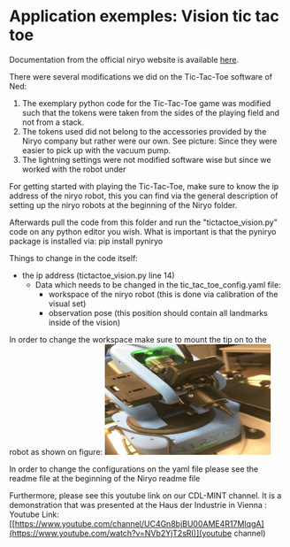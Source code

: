 # Application exemples: Vision tic tac toe

Documentation from the official niryo website is available [here](https://niryo.com/docs/niryo-one/niryo-one-industrial-demonstrators/vision-tic-tac-toe/).

There were several modifications we did on the Tic-Tac-Toe software of Ned:

1. The exemplary python code for the Tic-Tac-Toe game was modified such that the tokens were taken from the sides of the playing field and not from a stack.
2. The tokens used did not belong to the accessories provided by the Niryo company but rather were our own. See picture:  Since they were easier to pick up with the vacuum pump. 
3. The lightning settings were not modified software wise but since we worked with the robot under 



For getting started with playing the Tic-Tac-Toe, make sure to know the ip address of the niryo robot, this you can find via the general description of setting up the niryo robots at the beginning of the Niryo folder.

Afterwards pull the code from this folder and run the "tictactoe_vision.py" code on any python editor you wish. What is important is that the pyniryo package is installed via: pip install pyniryo

Things to change in the code itself: 
- the ip address (tictactoe_vision.py  line 14)
  - Data which needs to be changed in the tic_tac_toe_config.yaml file:
     - workspace of the niryo robot (this is done via calibration of the visual set)
     - observation pose (this position should contain all landmarks inside of the vision)


In order to change the workspace make sure to mount the tip on to the robot as shown on figure:
<img src="calibration_tip.jpeg" width="300" height="200">
     
In order to change the configurations on the yaml file please see the readme file at the beginning of the Niryo readme file


Furthermore, please see this youtube link on our CDL-MINT channel. It is a demonstration that was presented at the Haus der Industrie in Vienna : Youtube Link: [[https://www.youtube.com/channel/UC4Gn8bjBU00AME4R17MIqgA](https://www.youtube.com/watch?v=NVb2YjT2sRI)](youtube channel)


